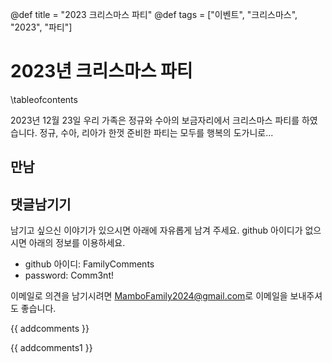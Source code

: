 @def title = "2023 크리스마스 파티"
@def tags = ["이벤트", "크리스마스", "2023", "파티"]

# 2023년 크리스마스 파티

\tableofcontents <!-- you can use \toc as well -->

2023년 12월 23일 우리 가족은 정규와 수아의 보금자리에서 크리스마스 파티를 하였습니다.
정규, 수아, 리아가 한껏 준비한 파티는 모두를 행복의 도가니로...

## 만남


## 댓글남기기

남기고 싶으신 이야기가 있으시면 아래에 자유롭게 남겨 주세요. github 아이디가 없으시면 아래의 정보를 이용하세요.

* github 아이디: FamilyComments
* password: Comm3nt!

이메일로 의견을 남기시려면 [MamboFamily2024@gmail.com](mailto:MamboFamily2024@gmail.com)로 이메일을 보내주셔도 좋습니다.

{{ addcomments }}

{{ addcomments1 }}